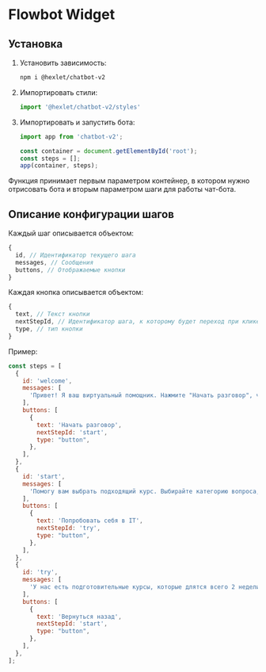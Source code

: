 # Flowbot Widget

## Установка 

1. Установить зависимость:
    ```bash
    npm i @hexlet/chatbot-v2
    ```
1. Импортировать стили:
    ```javascript
    import '@hexlet/chatbot-v2/styles'
    ```
1. Импортировать и запустить бота:
    ```javascript
    import app from 'chatbot-v2';

    const container = document.getElementById('root');
    const steps = [];
    app(container, steps);
    ```

Функция принимает первым параметром контейнер, в котором нужно отрисовать бота и вторым параметром шаги для работы чат-бота.

## Описание конфигурации шагов

Каждый шаг описывается объектом:

```javascript
{
  id, // Идентификатор текущего шага
  messages, // Сообщения
  buttons, // Отображаемые кнопки
}
```

Каждая кнопка описывается объектом:

```javascript
{
  text, // Текст кнопки
  nextStepId, // Идентификатор шага, к которому будет переход при клике по кнопке
  type, // тип кнопки
}
```

Пример:

```javascript
const steps = [
  {
    id: 'welcome',
    messages: [
      'Привет! Я ваш виртуальный помощник. Нажмите "Начать разговор", чтобы открыть чат',
    ],
    buttons: [
      {
        text: 'Начать разговор',
        nextStepId: 'start',
        type: "button",
      },
    ],
  },
  {
    id: 'start',
    messages: [
      'Помогу вам выбрать подходящий курс. Выбирайте категорию вопроса, и буквально через пару шагов я смогу рассказать вам то, что нужно.',
    ],
    buttons: [
      {
        text: 'Попробовать себя в IT',
        nextStepId: 'try',
        type: "button",
      },
    ],
  },
  {
    id: 'try',
    messages: [
      'У нас есть подготовительные курсы, которые длятся всего 2 недели.За это время вы знакомитесь с основами программирвоания, пробуете его на практике и плавной подойдете к старту обучения в основной программе. Все это под руководством опытного программиста. Он поможет, если будут сложности. Курс стоит всего 990 рублей',
    ],
    buttons: [
      {
        text: 'Вернуться назад',
        nextStepId: 'start',
        type: "button",
      },
    ],
  },
];
```
